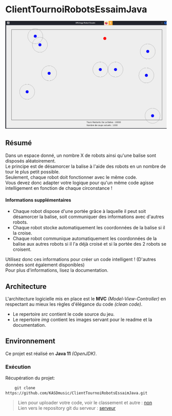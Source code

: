 # ClientTournoiRobotsEssaimJava

![GUI](https://github.com/KASDmusic/ClientTournoiRobotsEssaimJava/blob/main/img/gui.png)

## Résumé

Dans un espace donné, un nombre X de robots ainsi qu'une balise sont disposés aléatoirement.  
Le principe est de désamorcer la balise à l'aide des robots en un nombre de tour le plus petit possible.  
Seulement, chaque robot doit fonctionner avec le même code.  
Vous devez donc adapter votre logique pour qu'un même code agisse intelligement en fonction de chaque circonstance !  

#### Informations supplémentaires

* Chaque robot dispose d'une portée grâce à laquelle il peut soit désamorcer la balise, soit communiquer des informations avec d'autres robots.
* Chaque robot stocke automatiquement les coordonnées de la balise si il la croise.
* Chaque robot communique automatiquement les coordonnées de la balise aux autres robots si il l'a déjà croisé et si la portée des 2 robots se croisent.

Utilisez donc ces informations pour créer un code intelligent ! (D'autres données sont également disponibles)  
Pour plus d'informations, lisez la documentation.

## Architecture

L'architecture logicielle mis en place est le **MVC** *(Model-View-Controller)* en respectant au mieux les règles d'élégance du code *(clean code)*.  
  
* Le repertoire *src* contient le code source du jeu.
* Le repertoire *img* contient les images servant pour le readme et la documentation.

## Environnement

Ce projet est réalisé en **Java 11** *(OpenJDK)*.

### Exécution

Récupération du projet:
~~~
    git clone https://github.com/KASDmusic/ClientTournoiRobotsEssaimJava.git
~~~

> Lien pour uploader votre code, voir le classement et autre : [non](https://github.com/KASDmusic/ClientTournoiRobotsEssaimJava) 
\
> Lien vers le repository git du serveur : [serveur](https://github.com/KASDmusic/ServerTournoiRobotsEssaimJava)  

